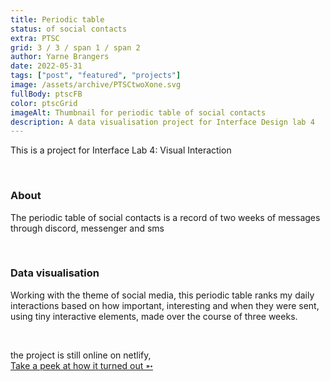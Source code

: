 ```yaml
---
title: Periodic table
status: of social contacts
extra: PTSC
grid: 3 / 3 / span 1 / span 2
author: Yarne Brangers
date: 2022-05-31
tags: ["post", "featured", "projects"]
image: /assets/archive/PTSCtwoXone.svg
fullBody: ptscFB
color: ptscGrid
imageAlt: Thumbnail for periodic table of social contacts
description: A data visualisation project for Interface Design lab 4
---
```


<p>This is a project for Interface Lab 4: Visual Interaction<p><br>

<h3>About</h3>

<p>The periodic table of social contacts is a record of two weeks of messages through discord, messenger and sms</p><br>

<h3>Data visualisation</h3>
<p>Working with the theme of social media, this periodic table ranks my daily interactions based on how important, interesting and when they were sent, using tiny interactive elements, made over the course of three weeks.</p><br>

the project is still online on netlify,  
[Take a peek at how it turned out ➵](https://periodictableofsocialcontacts.netlify.app/)
